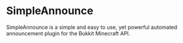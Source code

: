 SimpleAnnounce
==============

SimpleAnnounce is a simple and easy to use, yet powerful automated announcement plugin for the Bukkit Minecraft API.

